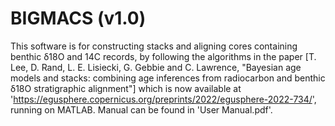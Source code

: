 # BIGMACS (v1.0)

This software is for constructing stacks and aligning cores containing benthic δ18O and 14C records, by following the algorithms in the paper [T. Lee, D. Rand, L. E. Lisiecki, G. Gebbie and C. Lawrence, "Bayesian age models and stacks: combining age inferences from radiocarbon and benthic δ18O stratigraphic alignment"] which is now available at 'https://egusphere.copernicus.org/preprints/2022/egusphere-2022-734/', running on MATLAB. Manual can be found in 'User Manual.pdf'.
